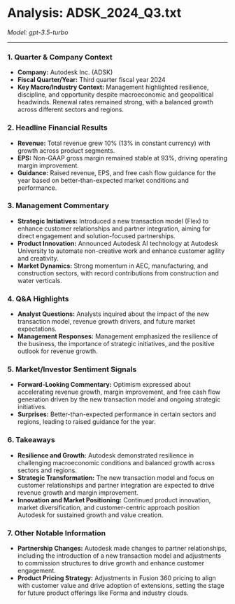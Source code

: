 # Analysis: ADSK_2024_Q3.txt

*Model: gpt-3.5-turbo*

---

### 1. Quarter & Company Context
- **Company:** Autodesk Inc. (ADSK)
- **Fiscal Quarter/Year:** Third quarter fiscal year 2024
- **Key Macro/Industry Context:** Management highlighted resilience, discipline, and opportunity despite macroeconomic and geopolitical headwinds. Renewal rates remained strong, with a balanced growth across different sectors and regions.

### 2. Headline Financial Results
- **Revenue:** Total revenue grew 10% (13% in constant currency) with growth across product segments.
- **EPS:** Non-GAAP gross margin remained stable at 93%, driving operating margin improvement.
- **Guidance:** Raised revenue, EPS, and free cash flow guidance for the year based on better-than-expected market conditions and performance.

### 3. Management Commentary
- **Strategic Initiatives:** Introduced a new transaction model (Flex) to enhance customer relationships and partner integration, aiming for direct engagement and solution-focused partnerships.
- **Product Innovation:** Announced Autodesk AI technology at Autodesk University to automate non-creative work and enhance customer agility and creativity.
- **Market Dynamics:** Strong momentum in AEC, manufacturing, and construction sectors, with record contributions from construction and water verticals.

### 4. Q&A Highlights
- **Analyst Questions:** Analysts inquired about the impact of the new transaction model, revenue growth drivers, and future market expectations.
- **Management Responses:** Management emphasized the resilience of the business, the importance of strategic initiatives, and the positive outlook for revenue growth.

### 5. Market/Investor Sentiment Signals
- **Forward-Looking Commentary:** Optimism expressed about accelerating revenue growth, margin improvement, and free cash flow generation driven by the new transaction model and ongoing strategic initiatives.
- **Surprises:** Better-than-expected performance in certain sectors and regions, leading to raised guidance for the year.

### 6. Takeaways
- **Resilience and Growth:** Autodesk demonstrated resilience in challenging macroeconomic conditions and balanced growth across sectors and regions.
- **Strategic Transformation:** The new transaction model and focus on customer relationships and partner integration are expected to drive revenue growth and margin improvement.
- **Innovation and Market Positioning:** Continued product innovation, market diversification, and customer-centric approach position Autodesk for sustained growth and value creation.

### 7. Other Notable Information
- **Partnership Changes:** Autodesk made changes to partner relationships, including the introduction of a new transaction model and adjustments to commission structures to drive growth and enhance customer engagement.
- **Product Pricing Strategy:** Adjustments in Fusion 360 pricing to align with customer value and drive adoption of extensions, setting the stage for future product offerings like Forma and industry clouds.